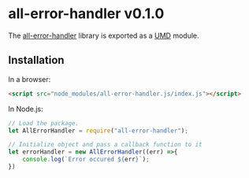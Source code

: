 # all-error-handler v0.1.0

The [all-error-handler](https://lodash.com/) library is  exported as a [UMD](https://github.com/umdjs/umd) module.

## Installation

In a browser:
```html
<script src="node_modules/all-error-handler.js/index.js"></script>
```

In Node.js:
```js
// Load the package.
let AllErrorHandler = require("all-error-handler");

// Initialize object and pass a callback function to it
let errorHandler = new AllErrorHandler((err) =>{
    console.log(`Error occured ${err}`);
})
